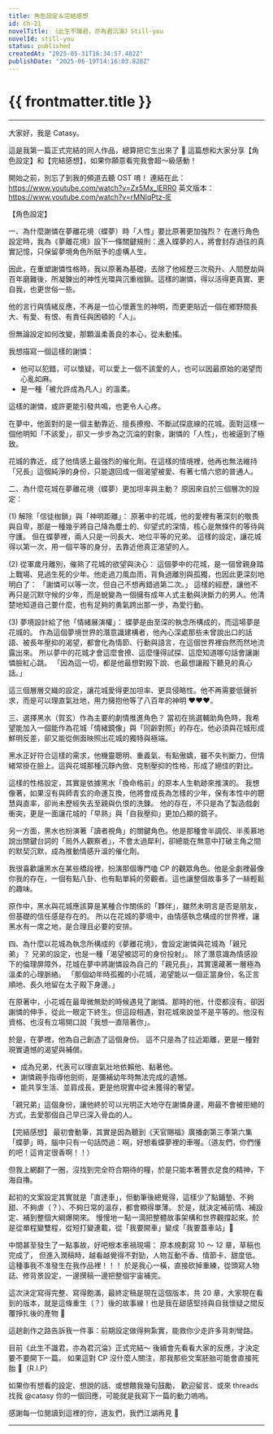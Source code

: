 ```yaml
---
title: 角色設定＆完結感想
id: Ch-21
novelTitle: 《此生不識君，亦為君沉淪》Still-you
novelId: still-you
status: published
createdAt: "2025-05-31T16:34:57.482Z"
publishDate: "2025-06-19T14:16:03.820Z"
---
```


# {{ frontmatter.title }}

<script setup>
import { useData } from 'vitepress'
const { frontmatter } = useData()
// 如果需要 withBase，可以取消註解下一行
// import { withBase } from 'vitepress'
</script>

---

大家好，我是 Catasy。

這是我第一篇正式完結的同人作品，總算把它生出來了 🥹
這篇想和大家分享【角色設定】和【完結感想】，如果你願意看完我會超～級感動！

開始之前，別忘了到我的頻道去聽 OST 唷！
連結在此：https://www.youtube.com/watch?v=Zx5Mx_lERR0
英文版本：https://www.youtube.com/watch?v=rMNIqPtz-lE

【角色設定】

一、為什麼謝憐在夢離花境（蝶夢）時「人性」要比原著更加強烈？
在進行角色設定時，我為《夢離花境》設下一條關鍵規則：進入蝶夢的人，將會封存過往的真實記憶，只保留夢境角色所賦予的虛構人生。

因此，在重塑謝憐性格時，我以原著為基礎，去除了他經歷三次飛升、人間歷劫與百年磨難後，所凝鍊出的神性光環與沉重枷鎖。這樣的謝憐，得以活得更真實、更自我，也更世俗一些。

他的言行與情緒反應，不再是一位心懷蒼生的神明，而更更貼近一個在鄉野間長大、有愛、有恨、有責任與困頓的「人」。

但無論設定如何改變，那顆溫柔善良的本心，從未動搖。

我想描寫一個這樣的謝憐：

- 他可以犯錯，可以懷疑，可以愛上一個不該愛的人，也可以因最原始的渴望而心亂如麻。
- 是一種「被允許成為凡人」的溫柔。

這樣的謝憐，或許更能引發共鳴，也更令人心疼。

在夢中，他面對的是一個主動靠近、擅長撩撥、不斷試探底線的花城。面對這樣一個他明知「不該愛」，卻又一步步為之沉淪的對象，謝憐的「人性」，也被逼到了極致。

花城的靠近，成了他情感上最強烈的催化劑。在這樣的情境裡，他再也無法維持「兄長」這個純淨的身份，只能退回成一個渴望被愛、有著七情六慾的普通人。

二、為什麼花城在夢離花境（蝶夢）更加坦率與主動？
原因來自於三個層次的設定：

(1) 解除「信徒枷鎖」與「神明距離」：
原著中的花城，他的愛裡有著深刻的敬畏與自卑，那是一種幾乎將自己降為塵土的、仰望式的深情，核心是無條件的等待與守護。
但在蝶夢裡，兩人只是一同長大、地位平等的兄弟。
這樣的設定，讓花城得以第一次，用一個平等的身分，去靠近他真正渴望的人。

(2) 從軍歲月離別，催熟了花城的欲望與決心：
這個夢中的花城，是一個曾親身踏上戰場、見過生死的少年。他走過刀風血雨，背負過離別與孤獨，也因此更深刻地明白了：
「謝憐可以等一次，但自己不想再錯過第二次。」
這樣的經歷，讓他不再只是沉默守候的少年，而是蛻變為一個擁有成年人式主動與決斷力的男人。他清楚地知道自己要什麼，也有足夠的勇氣跨出那一步，為愛行動。

(3) 夢境設計給了他「情緒展演權」：
蝶夢是由至深的執念所構成的，而這場夢是花城的。
作為這個夢境世界的潛意識建構者，他內心深處那些未曾說出口的話語、被長年壓抑的渴望，都會化為情節、行動與語言，在這個世界裡自然而然地流露出來。
所以夢中的花城才會這麼會撩、這麼懂得試探、這麼知道哪句話會讓謝憐臉紅心跳。
「因為這一切，都是他最想對殿下說、也最想讓殿下聽見的真心話。」

這三個層層交織的設定，讓花城愛得更加坦率、更具侵略性。他不再需要低聲祈求，而是可以理直氣壯地，用力擁抱他等了八百年的神明 ❤️❤️❤️。

三、選擇黑水（賀玄）作為主要的劇情推進角色？
當初在挑選輔助角色時，我希望能加入一個能作為花城「情緒鏡像」與「同齡對照」的存在。他必須與花城形成鮮明反差，卻又能從側面映照出花城的獨特與極端。

黑水正好符合這樣的需求，他機靈聰明、重義氣、有點傲嬌，雖不失判斷力，但情緒常掛在臉上。這與花城那種沉靜內斂、克制壓抑的性格，形成了絕佳的對比。

這樣的性格設定，其實是依據黑水「換命格前」的原本人生軌跡來推演的。
我想像著，如果沒有與師青玄的命運互換，他將會成長為怎樣的少年，保有本性中的聰慧與直率，卻尚未歷經失去至親與仇恨的洗鍊。
他的存在，不只是為了製造戲劇衝突，更是一面讓花城的「早熟」與「自我壓抑」更加凸顯的鏡子。

另一方面，黑水也扮演著「讀者視角」的關鍵角色。他是那種會半調侃、半羨慕地說出關鍵台詞的「局外人觀察者」，不會太過犀利，卻總能在無意中打破主角之間的默契沉默，成為推動情感升溫的催化劑。

我很喜歡讓黑水在某些橋段裡，扮演那個專門嗑 CP 的觀眾角色。他是全劇裡最像你我的存在，一個有點八卦、也有點單純的旁觀者。這也讓整個故事多了一絲輕鬆的趣味。

原作中，黑水與花城應該算是某種合作關係的「夥伴」，雖然未明言是否是朋友，但基礎的信任感是存在的。
所以在花城的夢境中，由情感執念構成的世界裡，讓黑水有一席之地，是合理且必要的安排。

四、為什麼以花城為執念所構成的《夢離花境》，會設定謝憐與花城為「親兄弟」？
兄弟的設定，也是一種「渴望被認可的身份投射」。
除了潛意識為情感設下的倫理屏障外，花城在夢中將謝憐設為自己的「親兄長」，其實還藏著一層極為溫柔的心理脈絡。
「那個幼年時孤獨的小花城，渴望能以一個正當身份，名正言順地、長久地留在太子殿下身邊。」

在原著中，小花城在最卑微無助的時候遇見了謝憐。那時的他，什麼都沒有，卻因謝憐的伸手，從此一眼定下終生。但這段相遇，對花城來說並不是平等的。他沒有資格、也沒有立場開口說「我想一直陪著你」。

於是，在夢裡，他為自己創造了這個身份。
這不只是為了拉近距離，更是一種對現實遺憾的渴望與補償。

- 成為兄弟，代表可以理直氣壯地依賴他、黏著他。
- 謝憐親手指導他劍術，是彌補幼年時無法完成的遺憾。
- 能共享生活、並肩成長，更是他現實中從未獲得的奢望。

「親兄弟」這個身份，讓他終於可以光明正大地守在謝憐身邊，用最不會被拒絕的方式，去愛那個自己早已深入骨血的人。

【完結感想】
最初會動筆，其實是因為聽到《天官賜福》廣播劇第三季第六集「蝶夢」時，腦中只有一句話閃過：啊，好想看蝶夢裡的車喔。（道友們，你們懂的吧！這肯定很香啊！！）

但我上網翻了一圈，沒找到完全符合期待的糧，於是只能本著豐衣足食的精神，下海自擼。

起初的文案設定其實就是「直達車」，但動筆後總覺得，這樣少了點鋪墊、不夠甜、不夠虐（？）、不夠日常的溫存，都會顯得單薄。
於是，就決定補前情、補設定、補到整個大綱爆開來。
慢慢地一點一滴把整體故事架構和世界觀撐起來。於是從單程變雙程，從短打變連載，從「我要開車」變成「我要蓋車站」🫠

中間甚至發生了一點事故，好吧根本車禍現場：
原本規劃寫 10 ～ 12 章，草稿也完成了，
但進入潤稿時，越看越覺得不對勁，人物互動不香、情節卡、甜度低。
這種事我不准發生在我作品裡！！！
於是我心一橫，直接砍掉重練，從頭寫人物誌、修背景設定，一邊撰稿一邊把整個宇宙補完。

這次決定寫得完整、寫得飽滿，最終定稿是現在這個版本，共 20 章，大家現在看到的版本，就是這條重生（？）後的故事線！也是我在甜感堅持與自我懷疑之間反覆掙扎後的產物 🫠

這趟創作之路告訴我一件事：前期設定做得夠紮實，能救你少走許多背刺彎路。

目前《此生不識君，亦為君沉淪》正式完結～
後續會先看看大家的反應，才決定要不要開下一篇。
如果這對 CP 沒什麼人關注，那我那些文案胚胎可能會直接死胎 🥲（R.I.P）

如果你有想看的設定、想說的話、或想餵我幾句鼓勵，
歡迎留言、或來 threads 找我 @catasy
你的一個回應，可能就是我寫下一篇的動力嗚嗚。

感謝每一位閱讀到這裡的你，道友們，我們江湖再見 🖤

---
